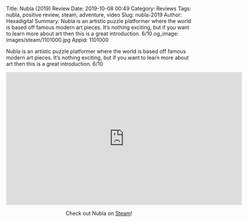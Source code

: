 Title: Nubla (2019) Review
Date: 2019-10-08 00:49
Category: Reviews
Tags: nubla, positive review, steam, adventure, video
Slug: nubla-2019
Author: Hexadigital
Summary: Nubla is an artistic puzzle platformer where the world is based off famous modern art pieces. It’s nothing exciting, but if you want to learn more about art then this is a great introduction. 6/10
og_image: images/steam/1101000.jpg
Appid: 1101000

Nubla is an artistic puzzle platformer where the world is based off famous modern art pieces. It’s nothing exciting, but if you want to learn more about art then this is a great introduction. 6/10

<center><iframe src="https://www.youtube.com/embed/tCoEdHJb0Zc?feature=oembed" allow="accelerometer; autoplay; encrypted-media; gyroscope; picture-in-picture" width="640" height="360" frameborder="0"></iframe>

Check out Nubla on [Steam](https://store.steampowered.com/app/1101000/?curator_clanid=34633900)!</center>